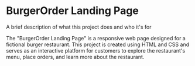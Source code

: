 
# BurgerOrder Landing Page

A brief description of what this project does and who it's for

The "BurgerOrder Landing Page" is a responsive web page designed for a fictional burger restaurant. This project is created using HTML and CSS and serves as an interactive platform for customers to explore the restaurant's menu, place orders, and learn more about the restaurant. 




